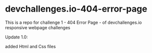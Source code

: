 # devchallenges.io-404-error-page
This is a repo for challenge 1 - 404 Error Page - of devchallenges.io responsive webpage challenges

Update 1.0:

added Html and Css files